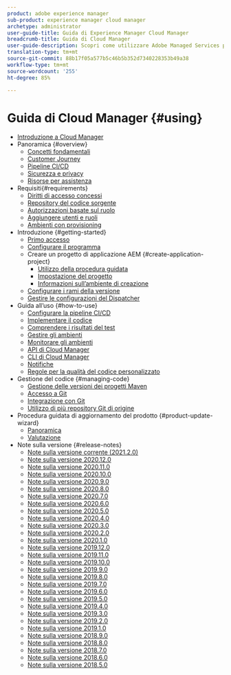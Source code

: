 ```yaml
---
product: adobe experience manager
sub-product: experience manager cloud manager
archetype: administrator
user-guide-title: Guida di Experience Manager Cloud Manager
breadcrumb-title: Guida di Cloud Manager
user-guide-description: Scopri come utilizzare Adobe Managed Services per gestire autonomamente Experience Manager nel cloud.
translation-type: tm+mt
source-git-commit: 88b17f05a577b5c46b5b352d7340228353b49a38
workflow-type: tm+mt
source-wordcount: '255'
ht-degree: 85%

---
```



# Guida di Cloud Manager {#using}

+ [Introduzione a Cloud Manager](introduction-to-cloud-manager.md)
+ Panoramica {#overview}
   + [Concetti fondamentali](key-concepts.md)
   + [Customer Journey](customer-journey.md)
   + [Pipeline CI/CD](ci-cd-pipeline.md)
   + [Sicurezza e privacy](security-and-privacy.md)
   + [Risorse per assistenza](help-resources.md)
+ Requisiti{#requirements}
   + [Diritti di accesso concessi](access-rights-granted.md)
   + [Repository del codice sorgente](source-code-repository.md)
   + [Autorizzazioni basate sul ruolo](role-based-permissions.md)
   + [Aggiungere utenti e ruoli](setting-up-users-and-roles.md)
   + [Ambienti con provisioning](environments-provisioned.md)
+ Introduzione {#getting-started}
   + [Primo accesso](first-time-login.md)
   + [Configurare il programma](setting-up-program.md)
   + Creare un progetto di applicazione AEM {#create-application-project}
      + [Utilizzo della procedura guidata](using-the-wizard.md)
      + [Impostazione del progetto](setting-up-project.md)
      + [Informazioni sull’ambiente di creazione](build-environment-details.md)
   + [Configurare i rami della versione](configure-your-release-branches.md)
   + [Gestire le configurazioni del Dispatcher](dispatcher-configurations.md)
+ Guida all’uso {#how-to-use}
   + [Configurare la pipeline CI/CD](configuring-pipeline.md)
   + [Implementare il codice](deploying-code.md)
   + [Comprendere i risultati del test](understand-your-test-results.md)
   + [Gestire gli ambienti](manage-your-environment.md)
   + [Monitorare gli ambienti](monitor-your-environments.md)
   + [API di Cloud Manager](https://www.adobe.io/apis/experiencecloud/cloud-manager/docs.html)
   + [CLI di Cloud Manager](https://github.com/adobe/aio-cli-plugin-cloudmanager/blob/main/README.md)
   + [Notifiche](notifications.md)
   + [Regole per la qualità del codice personalizzato](custom-code-quality-rules.md)
+ Gestione del codice {#managing-code}
   + [Gestione delle versioni dei progetti Maven](activating-maven-project.md)
   + [Accesso a Git](accessing-git.md)
   + [Integrazione con Git](setup-cloud-manager-git-integration.md)
   + [Utilizzo di più repository Git di origine](/help/using/working-with-multiple-source-git-repos.md)
+ Procedura guidata di aggiornamento del prodotto {#product-update-wizard}
   + [Panoramica](overview-productupdate-wizard.md)
   + [Valutazione](evaluation.md)
+ Note sulla versione {#release-notes}
   + [Note sulla versione corrente (2021.2.0)](release-notes-current.md)
   + [Note sulla versione 2020.12.0](release-notes-2020-12-0.md)
   + [Note sulla versione 2020.11.0](release-notes-2020-11-0.md)
   + [Note sulla versione 2020.10.0](release-notes-2020-10-0.md)
   + [Note sulla versione 2020.9.0](release-notes-2020-9-0.md)
   + [Note sulla versione 2020.8.0](release-notes-2020-8-0.md)
   + [Note sulla versione 2020.7.0](release-notes-2020-7-0.md)
   + [Note sulla versione 2020.6.0](release-notes-2020-6-0.md)
   + [Note sulla versione 2020.5.0](release-notes-2020-5-0.md)
   + [Note sulla versione 2020.4.0](release-notes-2020-4-0.md)
   + [Note sulla versione 2020.3.0](release-notes-2020-3-0.md)
   + [Note sulla versione 2020.2.0](release-notes-2020-2-0.md)
   + [Note sulla versione 2020.1.0](release-notes-2020-1-0.md)
   + [Note sulla versione 2019.12.0](release-notes-2019-12-0.md)
   + [Note sulla versione 2019.11.0](release-notes-2019-11-0.md)
   + [Note sulla versione 2019.10.0](release-notes-2019-10-0.md)
   + [Note sulla versione 2019.9.0](release-notes-2019-9-0.md)
   + [Note sulla versione 2019.8.0](release-notes-2019-8-0.md)
   + [Note sulla versione 2019.7.0](release-notes-2019-7-0.md)
   + [Note sulla versione 2019.6.0](release-notes-2019-6-0.md)
   + [Note sulla versione 2019.5.0](release-notes-2019-5-0.md)
   + [Note sulla versione 2019.4.0](release-notes-2019-4-0.md)
   + [Note sulla versione 2019.3.0](release-notes-2019-3-0.md)
   + [Note sulla versione 2019.2.0](release-notes-2019-2-0.md)
   + [Note sulla versione 2019.1.0](release-notes-2019-1-0.md)
   + [Note sulla versione 2018.9.0](release-notes-2018-9-0.md)
   + [Note sulla versione 2018.8.0](release-notes-2018-8-0.md)
   + [Note sulla versione 2018.7.0](release-notes-2018-7-0.md)
   + [Note sulla versione 2018.6.0](release-notes-2018-6-0.md)
   + [Note sulla versione 2018.5.0](release-notes-2018-5-0.md)
